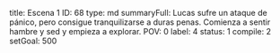 title:          Escena 1
ID:             68
type:           md
summaryFull:    Lucas sufre un ataque de pánico, pero consigue tranquilizarse a duras penas. Comienza a sentir hambre y sed y empieza a explorar.
POV:            0
label:          4
status:         1
compile:        2
setGoal:        500


